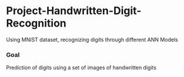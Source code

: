 # Project-Handwritten-Digit-Recognition
Using MNIST dataset, recognizing digits through different ANN Models

### Goal ### 
Prediction of digits using a set of images of handwritten digits 
